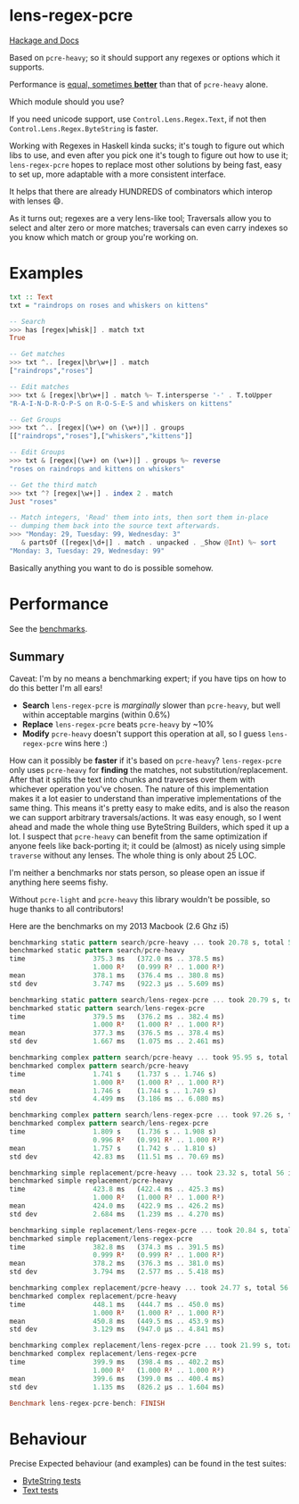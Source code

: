 # lens-regex-pcre

[Hackage and Docs](http://hackage.haskell.org/package/lens-regex-pcre)

Based on `pcre-heavy`; so it should support any regexes or options which it supports.

Performance is [equal, sometimes **better**](https://github.com/ChrisPenner/lens-regex-pcre#performance) than that of `pcre-heavy` alone.

Which module should you use?

If you need unicode support, use `Control.Lens.Regex.Text`, if not then `Control.Lens.Regex.ByteString` is faster.

Working with Regexes in Haskell kinda sucks; it's tough to figure out which libs
to use, and even after you pick one it's tough to figure out how to use it; `lens-regex-pcre` hopes to replace most other solutions by being fast, easy to set up, more adaptable with a more consistent interface.

It helps that there are already HUNDREDS of combinators which interop with lenses :smile:.

As it turns out; regexes are a very lens-like tool; Traversals allow you to select
and alter zero or more matches; traversals can even carry indexes so you know which match or group you're working
on.

# Examples

```haskell
txt :: Text
txt = "raindrops on roses and whiskers on kittens"

-- Search
>>> has [regex|whisk|] . match txt
True

-- Get matches
>>> txt ^.. [regex|\br\w+|] . match
["raindrops","roses"]

-- Edit matches
>>> txt & [regex|\br\w+|] . match %~ T.intersperse '-' . T.toUpper
"R-A-I-N-D-R-O-P-S on R-O-S-E-S and whiskers on kittens"

-- Get Groups
>>> txt ^.. [regex|(\w+) on (\w+)|] . groups
[["raindrops","roses"],["whiskers","kittens"]]

-- Edit Groups
>>> txt & [regex|(\w+) on (\w+)|] . groups %~ reverse
"roses on raindrops and kittens on whiskers"

-- Get the third match
>>> txt ^? [regex|\w+|] . index 2 . match
Just "roses"

-- Match integers, 'Read' them into ints, then sort them in-place
-- dumping them back into the source text afterwards.
>>> "Monday: 29, Tuesday: 99, Wednesday: 3" 
   & partsOf ([regex|\d+|] . match . unpacked . _Show @Int) %~ sort
"Monday: 3, Tuesday: 29, Wednesday: 99"

```

Basically anything you want to do is possible somehow.

# Performance

See the [benchmarks](https://github.com/ChrisPenner/lens-regex-pcre/blob/master/bench/Bench.hs).

## Summary

Caveat: I'm by no means a benchmarking expert; if you have tips on how to do this better I'm all ears!

* **Search** `lens-regex-pcre` is *marginally* slower than `pcre-heavy`, but well within acceptable margins (within 0.6%)
* **Replace** `lens-regex-pcre` beats `pcre-heavy` by ~10%
* **Modify** `pcre-heavy` doesn't support this operation at all, so I guess `lens-regex-pcre` wins here :)

How can it possibly be **faster** if it's based on `pcre-heavy`? `lens-regex-pcre` only uses `pcre-heavy` for **finding** the matches, not substitution/replacement. After that it splits the text into chunks and traverses over them with whichever operation you've chosen. The nature of this implementation makes it a lot easier to understand than imperative implementations of the same thing. This means it's pretty easy to make edits, and is also the reason we can support arbitrary traversals/actions. It was easy enough, so I went ahead and made the whole thing use ByteString Builders, which sped it up a lot. I suspect that `pcre-heavy` can benefit from the same optimization if anyone feels like back-porting it; it could be (almost) as nicely using simple `traverse` without any lenses. The whole thing is only about 25 LOC.

I'm neither a benchmarks nor stats person, so please open an issue if anything here seems fishy.

Without `pcre-light` and `pcre-heavy` this library wouldn't be possible, so huge thanks to all contributors!

Here are the benchmarks on my 2013 Macbook (2.6 Ghz i5)

```haskell
benchmarking static pattern search/pcre-heavy ... took 20.78 s, total 56 iterations
benchmarked static pattern search/pcre-heavy
time                 375.3 ms   (372.0 ms .. 378.5 ms)
                     1.000 R²   (0.999 R² .. 1.000 R²)
mean                 378.1 ms   (376.4 ms .. 380.8 ms)
std dev              3.747 ms   (922.3 μs .. 5.609 ms)

benchmarking static pattern search/lens-regex-pcre ... took 20.79 s, total 56 iterations
benchmarked static pattern search/lens-regex-pcre
time                 379.5 ms   (376.2 ms .. 382.4 ms)
                     1.000 R²   (1.000 R² .. 1.000 R²)
mean                 377.3 ms   (376.5 ms .. 378.4 ms)
std dev              1.667 ms   (1.075 ms .. 2.461 ms)

benchmarking complex pattern search/pcre-heavy ... took 95.95 s, total 56 iterations
benchmarked complex pattern search/pcre-heavy
time                 1.741 s    (1.737 s .. 1.746 s)
                     1.000 R²   (1.000 R² .. 1.000 R²)
mean                 1.746 s    (1.744 s .. 1.749 s)
std dev              4.499 ms   (3.186 ms .. 6.080 ms)

benchmarking complex pattern search/lens-regex-pcre ... took 97.26 s, total 56 iterations
benchmarked complex pattern search/lens-regex-pcre
time                 1.809 s    (1.736 s .. 1.908 s)
                     0.996 R²   (0.991 R² .. 1.000 R²)
mean                 1.757 s    (1.742 s .. 1.810 s)
std dev              42.83 ms   (11.51 ms .. 70.69 ms)

benchmarking simple replacement/pcre-heavy ... took 23.32 s, total 56 iterations
benchmarked simple replacement/pcre-heavy
time                 423.8 ms   (422.4 ms .. 425.3 ms)
                     1.000 R²   (1.000 R² .. 1.000 R²)
mean                 424.0 ms   (422.9 ms .. 426.2 ms)
std dev              2.684 ms   (1.239 ms .. 4.270 ms)

benchmarking simple replacement/lens-regex-pcre ... took 20.84 s, total 56 iterations
benchmarked simple replacement/lens-regex-pcre
time                 382.8 ms   (374.3 ms .. 391.5 ms)
                     0.999 R²   (0.999 R² .. 1.000 R²)
mean                 378.2 ms   (376.3 ms .. 381.0 ms)
std dev              3.794 ms   (2.577 ms .. 5.418 ms)

benchmarking complex replacement/pcre-heavy ... took 24.77 s, total 56 iterations
benchmarked complex replacement/pcre-heavy
time                 448.1 ms   (444.7 ms .. 450.0 ms)
                     1.000 R²   (1.000 R² .. 1.000 R²)
mean                 450.8 ms   (449.5 ms .. 453.9 ms)
std dev              3.129 ms   (947.0 μs .. 4.841 ms)

benchmarking complex replacement/lens-regex-pcre ... took 21.99 s, total 56 iterations
benchmarked complex replacement/lens-regex-pcre
time                 399.9 ms   (398.4 ms .. 402.2 ms)
                     1.000 R²   (1.000 R² .. 1.000 R²)
mean                 399.6 ms   (399.0 ms .. 400.4 ms)
std dev              1.135 ms   (826.2 μs .. 1.604 ms)

Benchmark lens-regex-pcre-bench: FINISH
```

# Behaviour

Precise Expected behaviour (and examples) can be found in the test suites:

* [ByteString tests](https://github.com/ChrisPenner/lens-regex-pcre/blob/master/test/ByteString.hs)
* [Text tests](https://github.com/ChrisPenner/lens-regex-pcre/blob/master/test/Text.hs)
